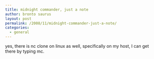 ```yaml
---
title: midnight commander, just a note
author: bronto saurus
layout: post
permalink: /2008/11/midnight-commander-just-a-note/
categories:
  - general
---
```

yes, there is nc clone on linux as well, specifically on my host, I can get there by typing mc.
